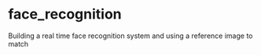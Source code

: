 # face_recognition
Building a real time face recognition system and using a reference image to match 
